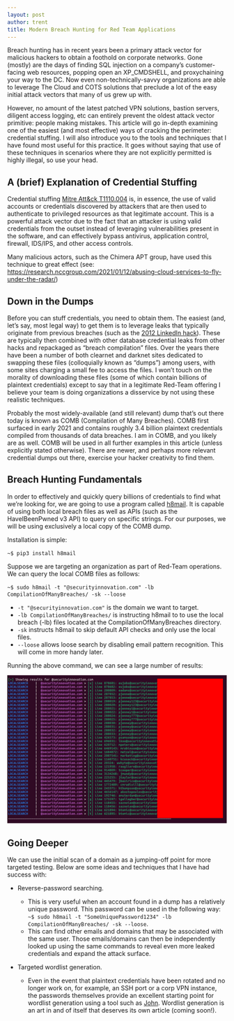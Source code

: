 ```yaml
---
layout: post
author: trent
title: Modern Breach Hunting for Red Team Applications
---
```


Breach hunting has in recent years been a primary attack vector for malicious hackers to obtain a foothold on corporate networks. Gone (mostly) are the days of finding SQL injection on a company’s customer-facing web resources, popping open an XP_CMDSHELL, and proxychaining your way to the DC. Now even non-technically-savvy organizations are able to leverage The Cloud and COTS solutions that preclude a lot of the easy initial attack vectors that many of us grew up with.

However, no amount of the latest patched VPN solutions, bastion servers, diligent access logging, etc can entirely prevent the oldest attack vector primitive: people making mistakes. This article will go in-depth examining one of the easiest (and most effective) ways of cracking the perimeter: credential stuffing. I will also introduce you to the tools and techniques that I have found most useful for this practice. It goes without saying that use of these techniques in scenarios where they are not explicitly permitted is highly illegal, so use your head.

## A (brief) Explanation of Credential Stuffing

Credential stuffing [Mitre Att&ck T1110.004](https://attack.mitre.org/techniques/T1110/004/) is, in essence, the use of valid accounts or credentials discovered by attackers that are then used to authenticate to privileged resources as that legitimate account. This is a powerful attack vector due to the fact that an attacker is using valid credentials from the outset instead of leveraging vulnerabilities present in the software, and can effectively bypass antivirus, application control, firewall, IDS/IPS, and other access controls.

Many malicious actors, such as the Chimera APT group, have used this technique to great effect (see: https://research.nccgroup.com/2021/01/12/abusing-cloud-services-to-fly-under-the-radar/)

## Down in the Dumps

Before you can stuff credentials, you need to obtain them. The easiest (and, let’s say, most legal way) to get them is to leverage leaks that typically originate from previous breaches (such as the [2012 LinkedIn hack](https://en.wikipedia.org/wiki/2012_LinkedIn_hack)). These are typically then combined with other database credential leaks from other hacks and repackaged as “breach compilation” files. Over the years there have been a number of both clearnet and darknet sites dedicated to swapping these files (colloquially known as “dumps”) among users, with some sites charging a small fee to access the files. I won’t touch on the morality of downloading these files (some of which contain billions of plaintext credentials) except to say that in a legitimate Red-Team offering I believe your team is doing organizations a disservice by not using these realistic techniques.

Probably the most widely-available (and still relevant) dump that’s out there today is known as COMB (Compilation of Many Breaches). COMB first surfaced in early 2021 and contains roughly 3.4 billion plaintext credentials compiled from thousands of data breaches. I am in COMB, and you likely are as well. COMB will be used in all further examples in this article (unless explicitly stated otherwise). There are newer, and perhaps more relevant credential dumps out there, exercise your hacker creativity to find them.

## Breach Hunting Fundamentals

In order to effectively and quickly query billions of credentials to find what we’re looking for, we are going to use a program called [h8mail](https://github.com/khast3x/h8mail). It is capable of using both local breach files as well as APIs (such as the HaveIBeenPwned v3 API) to query on specific strings. For our purposes, we will be using exclusively a local copy of the COMB dump.

Installation is simple:

```
~$ pip3 install h8mail
```

Suppose we are targeting an organization as part of Red-Team operations. We can query the local COMB files as follows:

```
~$ sudo h8mail -t "@securityinnovation.com" -lb CompilationOfManyBreaches/ -sk --loose
```

* `-t "@securityinnovation.com"` is the domain we want to target.
* `-lb CompilationOfManyBreaches/` is instructing h8mail to to use the local breach (-lb) files located at the CompilationOfManyBreaches directory.
* `-sk` instructs h8mail to skip default API checks and only use the local files.
* `--loose` allows loose search by disabling email pattern recognition. This will come in more handy later.

Running the above command, we can see a large number of results:

![](../assets/img/SI_h8mail.png)

## Going Deeper

We can use the initial scan of a domain as a jumping-off point for more targeted testing. Below are some ideas and techniques that I have had success with:

* Reverse-password searching.

    * This is very useful when an account found in a dump has a relatively unique password. This password can be used in the following way: `~$ sudo h8mail -t "SomeUniquePassword1234" -lb CompilationOfManyBreaches/ -sk --loose`.
    * This can find other emails and domains that may be associated with the same user. Those emails/domains can then be independently looked up using the same commands to reveal even more leaked credentials and expand the attack surface.

* Targeted wordlist generation.

    * Even in the event that plaintext credentials have been rotated and no longer work on, for example, an SSH port or a corp VPN instance, the passwords themselves provide an excellent starting point for wordlist generation using a tool such as [John](https://www.openwall.com/john/). Wordlist generation is an art in and of itself that deserves its own article (coming soon!).